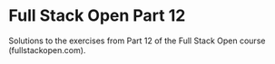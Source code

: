 # Full Stack Open Part 12

Solutions to the exercises from Part 12 of the Full Stack Open course (fullstackopen.com).